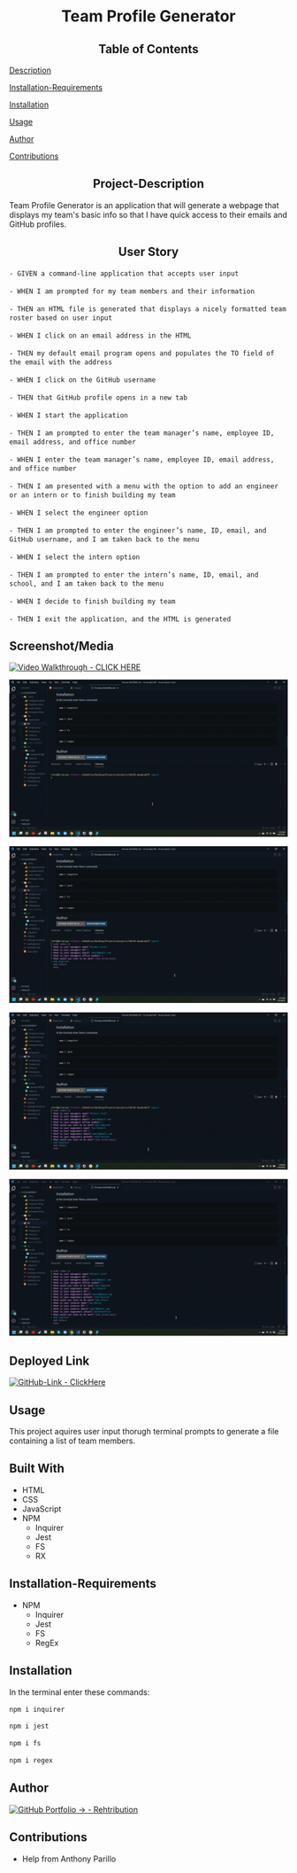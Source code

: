 <h1 align="center">Team Profile Generator</h1>

<h2 align="center">Table of Contents</h2>

  [Description](#Project-Description)
  
  [Installation-Requirements](#Installation-Requirements)
  
  [Installation](#Installation)
  
  [Usage](#Usage)
  
  [Author](#Author) 

  [Contributions](#Contributions)
  

<h2 align="center">Project-Description</h2>
Team Profile Generator is an application that will generate a webpage that displays my team's basic info so that I have quick access to their emails and GitHub profiles.

<h2 align="center">User Story</h2>

```
- GIVEN a command-line application that accepts user input

- WHEN I am prompted for my team members and their information

- THEN an HTML file is generated that displays a nicely formatted team roster based on user input

- WHEN I click on an email address in the HTML

- THEN my default email program opens and populates the TO field of the email with the address

- WHEN I click on the GitHub username

- THEN that GitHub profile opens in a new tab

- WHEN I start the application

- THEN I am prompted to enter the team manager’s name, employee ID, email address, and office number

- WHEN I enter the team manager’s name, employee ID, email address, and office number

- THEN I am presented with a menu with the option to add an engineer or an intern or to finish building my team

- WHEN I select the engineer option

- THEN I am prompted to enter the engineer’s name, ID, email, and GitHub username, and I am taken back to the menu

- WHEN I select the intern option

- THEN I am prompted to enter the intern’s name, ID, email, and school, and I am taken back to the menu

- WHEN I decide to finish building my team

- THEN I exit the application, and the HTML is generated
```


## Screenshot/Media

[![Video Walkthrough - CLICK HERE](https://img.shields.io/badge/Video_Walkthrough-CLICK_HERE-lightblue?style=for-the-badge)](https://drive.google.com/file/d/18o4zFH1GHJCwxWYoMX-e2L15-nEe4EP5)

![usageGif1](https://github.com/Rehtribution/10-dundermiff/blob/824b1e80ed12c6fb0a86054ba67a60c272429abe/src/media/dunder-gif-1.gif)

![usageGif2](https://github.com/Rehtribution/10-dundermiff/blob/bea13316f86243afc70838844fbeaeac823e4139/src/media/dunder-gif-2.gif)

![usageGif3](https://github.com/Rehtribution/10-dundermiff/blob/bea13316f86243afc70838844fbeaeac823e4139/src/media/dunder-gif-3.gif)

![usageGif4](https://github.com/Rehtribution/10-dundermiff/blob/bea13316f86243afc70838844fbeaeac823e4139/src/media/dunder-gif-4.gif)



## Deployed Link

[![GitHub-Link - ClickHere](https://img.shields.io/badge/GitHub--Link-ClickHere-blue?style=for-the-badge)](https://rehtribution.github.io/10-dundermiff/)


## Usage
This project aquires user input thorugh terminal prompts to generate a file containing a list of team members.
## Built With

- HTML
- CSS
- JavaScript
- NPM
    - Inquirer
    - Jest
    - FS
    - RX

## Installation-Requirements
- NPM
    - Inquirer
    - Jest
    - FS
    - RegEx
## Installation
In the terminal enter these commands:
```bash
npm i inquirer
```
```bash
npm i jest
```
```bash
npm i fs
```
```bash
npm i regex
```

## Author

[![GitHub Portfolio -> - Rehtribution](https://img.shields.io/badge/GitHub_Portfolio_-->-Rehtribution-darkred?style=for-the-badge)](https://github.com/Rehtribution)

## Contributions

- Help from Anthony Parillo
